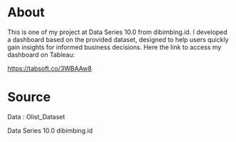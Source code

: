 # About
This is one of my project at Data Series 10.0 from dibimbing.id.
I developed a dashboard based on the provided dataset, designed to help users quickly gain insights for informed business decisions.
Here the link to access my dashboard on Tableau:

https://tabsoft.co/3WBAAw8

# Source
Data : Olist_Dataset

Data Series 10.0 dibimbing.id
